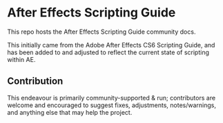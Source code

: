 # After Effects Scripting Guide

This repo hosts the After Effects Scripting Guide community docs.

This initially came from the Adobe After Effects CS6 Scripting Guide, and has been added to and adjusted to reflect the current state of scripting within AE.

## Contribution

This endeavour is primarily community-supported & run; contributors are welcome and encouraged to suggest fixes, adjustments, notes/warnings, and anything else that may help the project.

